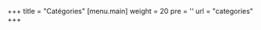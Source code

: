 +++
title = "Catégories"
[menu.main]
  weight = 20
  pre = '<i class="fas fa-fw fa-folder"></i>'
  url = "categories"
+++
